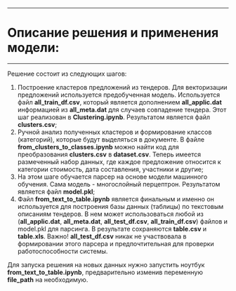 ***
# Описание решения и применения модели:
---
Решение состоит из следующих шагов:
1. Построение кластеров предложений из тендеров. Для векторизации предложений используется предобученная модель. Используется файл **all_train_df.csv**, который является дополнением **all_applic.dat** информацией из **all_meta.dat** для случаев совпадение тендера. Этот шаг реализован в **Clustering.ipynb**. Результатом является файл **clusters.csv**;
2. Ручной анализ полученных кластеров и формирование классов (категорий), которые будут выделяться в документе. В файле **from_clusters_to_classes.ipynb** можно найти код для преобразования **clusters.csv** в **dataset.csv**. Теперь имеется размеченный набор данных, где каждое предложение относится к категории стоимость, дата составления, участники и другие;
3. На этом шаге обучается парсер на основе модели машинного обучения. Сама модель - многослойный перцептрон. Результатом является файл **model.pkl**;
4. Файл **from_text_to_table.ipynb** является финальным и именно он используется для построения базы данных (таблицы) по текстовым описаниям тендеров. В нем может использоваться любой из (**all_applic.dat**, **all_meta.dat**, **all_test_df.csv**, **all_train_df.csv**) файлов и model.pkl для парсинга. В результате сохраняются **table.csv** и **table.xls**. Важно! **all_test_df.csv** никак не участвовала в формировании этого парсера и предпочтительная для проверки работоспособности системы.

Для запуска решения на новых данных нужно запустить ноутбук **from_text_to_table.ipynb**, предварительно изменив переменную **file_path** на необходимую. 
